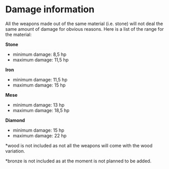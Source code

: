 # Damage information
All the weapons made out of the same material (i.e. stone) will not deal the same amount of damage for obvious reasons.
Here is a list of the range for the material:

**Stone**
- minimum damage: 8,5 hp
- maximum damage: 11,5 hp

**Iron**
- minimum damage: 11,5 hp
- maximum damage: 15 hp

**Mese**
- minimum damage: 13 hp
- maximum damage: 18,5 hp

**Diamond**
- minimum damage: 15 hp
- maximum damage: 22 hp

*wood is not included as not all the weapons will come with the wood variation.

*bronze is not included as at the moment is not planned to be added.
